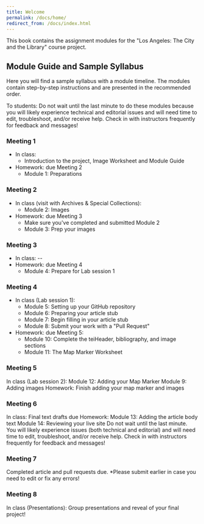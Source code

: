 ```yaml
---
title: Welcome
permalink: /docs/home/
redirect_from: /docs/index.html
---
```


This book contains the assignment modules for the "Los Angeles: The City and the Library" course project.

## Module Guide and Sample Syllabus

Here you will find a sample syllabus with a module timeline. The modules contain step-by-step instructions and are presented in the recommended order.

To students: Do not wait until the last minute to do these modules because you will likely experience technical and editorial issues and will need time to edit, troubleshoot, and/or receive help. Check in with instructors frequently for feedback and messages!

### Meeting 1
* In class:
    * Introduction to the project, Image Worksheet and Module Guide
* Homework: due Meeting 2
    * Module 1: Preparations

### Meeting 2
* In class (visit with Archives & Special Collections):
    * Module 2: Images
* Homework: due Meeting 3
    * Make sure you've completed and submitted Module 2
    * Module 3: Prep your images

### Meeting 3
* In class: --
* Homework: due Meeting 4
    * Module 4: Prepare for Lab session 1

### Meeting 4
* In class (Lab session 1):
    * Module 5: Setting up your GitHub repository
    * Module 6: Preparing your article stub
    * Module 7: Begin filling in your article stub
    * Module 8: Submit your work with a "Pull Request"
* Homework: due Meeting 5:
    * Module 10: Complete the teiHeader, bibliography, and image sections
    * Module 11: The Map Marker Worksheet

### Meeting 5
In class (Lab session 2):
Module 12: Adding your Map Marker
Module 9: Adding images
Homework:
Finish adding your map marker and images
### Meeting 6
In class:
Final text drafts due
Homework:
Module 13: Adding the article body text
Module 14: Reviewing your live site
Do not wait until the last minute. You will likely experience issues (both technical and editorial) and will need time to edit, troubleshoot, and/or receive help.
Check in with instructors frequently for feedback and messages!
### Meeting 7
Completed article and pull requests due. *Please submit earlier in case you need to edit or fix any errors!
### Meeting 8
In class (Presentations):
Group presentations and reveal of your final project!
